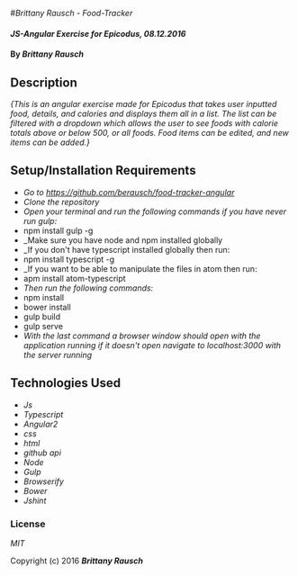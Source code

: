 #_Brittany Rausch - Food-Tracker_

#### _JS-Angular Exercise for Epicodus, 08.12.2016_

#### By _**Brittany Rausch**_

## Description

_{This is an angular exercise made for Epicodus that takes user inputted food, details, and calories and displays them all in a list. The list can be filtered with a dropdown which allows the user to see foods with calorie totals above or below 500, or all foods. Food items can be edited, and new items can be added.}_

## Setup/Installation Requirements

* _Go to https://github.com/berausch/food-tracker-angular_
* _Clone the repository_
* _Open your terminal and run the following commands if you have never run gulp:_
* npm install gulp -g
* _Make sure you have node and npm installed globally
* _If you don't have typescript installed globally then run:
* npm install typescript -g
* _If you want to be able to manipulate the files in atom then run:
* apm install atom-typescript
* _Then run the following commands:_
* npm install
* bower install
* gulp build
* gulp serve
* _With the last command a browser window should open with the application running if it doesn't open navigate to localhost:3000 with the server running_

## Technologies Used

* _Js_
* _Typescript_
* _Angular2_
* _css_
* _html_
* _github api_
* _Node_
* _Gulp_
* _Browserify_
* _Bower_
* _Jshint_


### License

*MIT*

Copyright (c) 2016 **_Brittany Rausch_**
